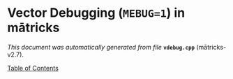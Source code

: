 
# Vector Debugging (`MEBUG=1`) in mātricks
_This document was automatically generated from file_ **`vdebug.cpp`** (mātricks-v2.7).


[Table of Contents](README.md)
